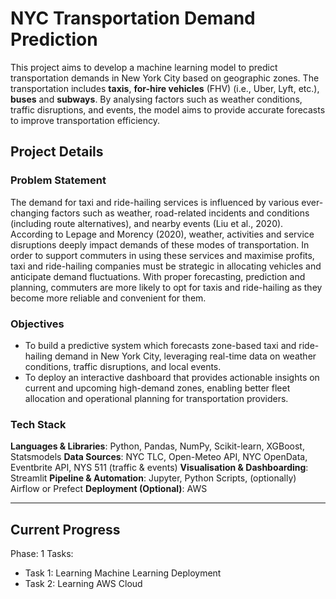 # NYC Transportation Demand Prediction

This project aims to develop a machine learning model to predict transportation demands in New York City based on geographic zones. The transportation includes **taxis**, **for-hire vehicles** (FHV) (i.e., Uber, Lyft, etc.), **buses** and **subways**. By analysing factors such as weather conditions, traffic disruptions, and events, the model aims to provide accurate forecasts to improve transportation efficiency.

## Project Details
### Problem Statement

The demand for taxi and ride-hailing services is influenced by various ever-changing factors such as weather, road-related incidents and conditions (including route alternatives), and nearby events (Liu et al., 2020). According to Lepage and Morency (2020), weather, activities and service disruptions deeply impact demands of these modes of transportation. In order to support commuters in using these services and maximise profits, taxi and ride-hailing companies must be strategic in allocating vehicles and anticipate demand fluctuations. With proper forecasting, prediction and planning, commuters are more likely to opt for taxis and ride-hailing as they become more reliable and convenient for them.

### Objectives
- To build a predictive system which forecasts zone-based taxi and ride-hailing demand in New York City, leveraging real-time data on weather conditions, traffic disruptions, and local events.
- To deploy an interactive dashboard that provides actionable insights on current and upcoming high-demand zones, enabling better fleet allocation and operational planning for transportation providers.

### Tech Stack
**Languages & Libraries**: Python, Pandas, NumPy, Scikit-learn, XGBoost, Statsmodels
**Data Sources**: NYC TLC, Open-Meteo API, NYC OpenData, Eventbrite API, NYS 511 (traffic & events)
**Visualisation & Dashboarding**: Streamlit
**Pipeline & Automation**: Jupyter, Python Scripts, (optionally) Airflow or Prefect
**Deployment (Optional)**: AWS

---

## Current Progress
Phase: 1
Tasks:
- Task 1: Learning Machine Learning Deployment
- Task 2: Learning AWS Cloud
 
